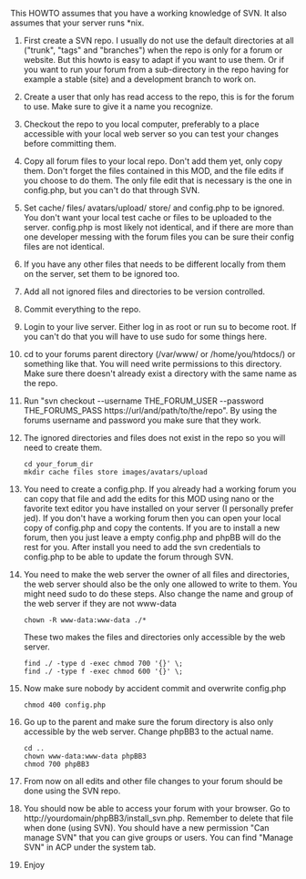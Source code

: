 This HOWTO assumes that you have a working knowledge of SVN. It also assumes that your server runs *nix.

1. First create a SVN repo. I usually do not use the default directories at all ("trunk", "tags" and "branches") when the repo is only for a forum or website. But this howto is easy to adapt if you want to use them. Or if you want to run your forum from a sub-directory in the repo having for example a stable (site) and a development branch to work on.

2. Create a user that only has read access to the repo, this is for the forum to use. Make sure to give it a name you recognize.

3. Checkout the repo to you local computer, preferably to a place accessible with your local web server so you can test your changes before committing them.

4. Copy all forum files to your local repo. Don't add them yet, only copy them. Don't forget the files contained in this MOD, and the file edits if you choose to do them. The only file edit that is necessary is the one in config.php, but you can't do that through SVN.

5. Set cache/ files/ avatars/upload/ store/ and config.php to be ignored. You don't want your local test cache or files to be uploaded to the server. config.php is most likely not identical, and if there are more than one developer messing with the forum files you can be sure their config files are not identical.

6. If you have any other files that needs to be different locally from them on the server, set them to be ignored too.

7. Add all not ignored files and directories to be version controlled.

8. Commit everything to the repo.

9. Login to your live server. Either log in as root or run su to become root. If you can't do that you will have to use sudo for some things here.

10. cd to your forums parent directory (/var/www/ or /home/you/htdocs/) or something like that. You will need write permissions to this directory. Make sure there doesn't already exist a directory with the same name as the repo.

11. Run "svn checkout --username THE_FORUM_USER --password THE_FORUMS_PASS https://url/and/path/to/the/repo". By using the forums username and password you make sure that they work.

12. The ignored directories and files does not exist in the repo so you will need to create them.

		cd your_forum_dir
		mkdir cache files store images/avatars/upload

13. You need to create a config.php. If you already had a working forum you can copy that file and add the edits for this MOD using nano or the favorite text editor you have installed on your server (I personally prefer jed). If you don't have a working forum then you can open your local copy of config.php and copy the contents. If you are to install a new forum, then you just leave a empty config.php and phpBB will do the rest for you. After install you need to add the svn credentials to config.php to be able to update the forum through SVN.

14. You need to make the web server the owner of all files and directories, the web server should also be the only one allowed to write to them. You might need sudo to do these steps. Also change the name and group of the web server if they are not www-data

		chown -R www-data:www-data ./*

	These two makes the files and directories only accessible by the web server.

		find ./ -type d -exec chmod 700 '{}' \;
		find ./ -type f -exec chmod 600 '{}' \;

15. Now make sure nobody by accident commit and overwrite config.php

		chmod 400 config.php

16. Go up to the parent and make sure the forum directory is also only accessible by the web server. Change phpBB3 to the actual name.

		cd ..
		chown www-data:www-data phpBB3
		chmod 700 phpBB3

17. From now on all edits and other file changes to your forum should be done using the SVN repo.

18. You should now be able to access your forum with your browser. Go to http://yourdomain/phpBB3/install_svn.php. Remember to delete that file when done (using SVN).
You should have a new permission "Can manage SVN" that you can give groups or users. You can find "Manage SVN" in ACP under the system tab.

19. Enjoy
